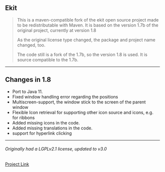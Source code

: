 Ekit
---
> This is a maven-compatible fork of the ekit open source project
> made to be redistributable with Maven. It is based on the version
> 1.7b of the original project, currently at version 1.8
> 
> As the original license type changed, the package and project name changed, too.
>
> The code still is a fork of the 1.7b, so the version 1.8 is used. It is source compatible to the 1.7b.
---
## Changes in 1.8
- Port to Java 11.
- Fixed window handling error regarding the positions
- Multiscreen-support, the window stick to the screen of the parent window
- Flexible Icon retrieval for supporting other icon source and icons, e.g. for ribbons 
- Added missing icons in the code.
- Added missing translations in the code.
- support for hyperlink clicking

---
###### Originally had a _LGPLv2.1_ license, updated to v3.0
[Project Link](http://www.hexidec.com/ekit.php)  
